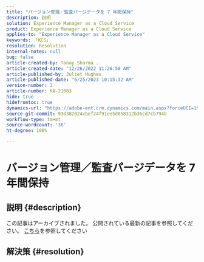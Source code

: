```yaml
---
title: "バージョン管理／監査パージデータを 7 年間保持"
description: 説明
solution: Experience Manager as a Cloud Service
product: Experience Manager as a Cloud Service
applies-to: "Experience Manager as a Cloud Service"
keywords: 「KCS」
resolution: Resolution
internal-notes: null
bug: false
article-created-by: Tanay Sharma .
article-created-date: "12/26/2022 11:26:58 AM"
article-published-by: Juliet Hughes
article-published-date: "6/25/2023 10:15:32 AM"
version-number: 2
article-number: KA-21083
hide: true
hidefromtoc: true
dynamics-url: "https://adobe-ent.crm.dynamics.com/main.aspx?forceUCI=1&pagetype=entityrecord&etn=knowledgearticle&id=beedc534-1085-ed11-81ac-6045bd006239"
source-git-commit: 93d382024cbef24f91ee5d058312b36cd7cb794b
workflow-type: tm+mt
source-wordcount: '36'
ht-degree: 100%

---
```


# バージョン管理／監査パージデータを 7 年間保持

## 説明 {#description}

この記事はアーカイブされました。 公開されている最新の記事を参照してください。 [こちら](https://experienceleague.adobe.com/search.html?lang=ja#sort=relevancy)を参照してください

## 解決策 {#resolution}

